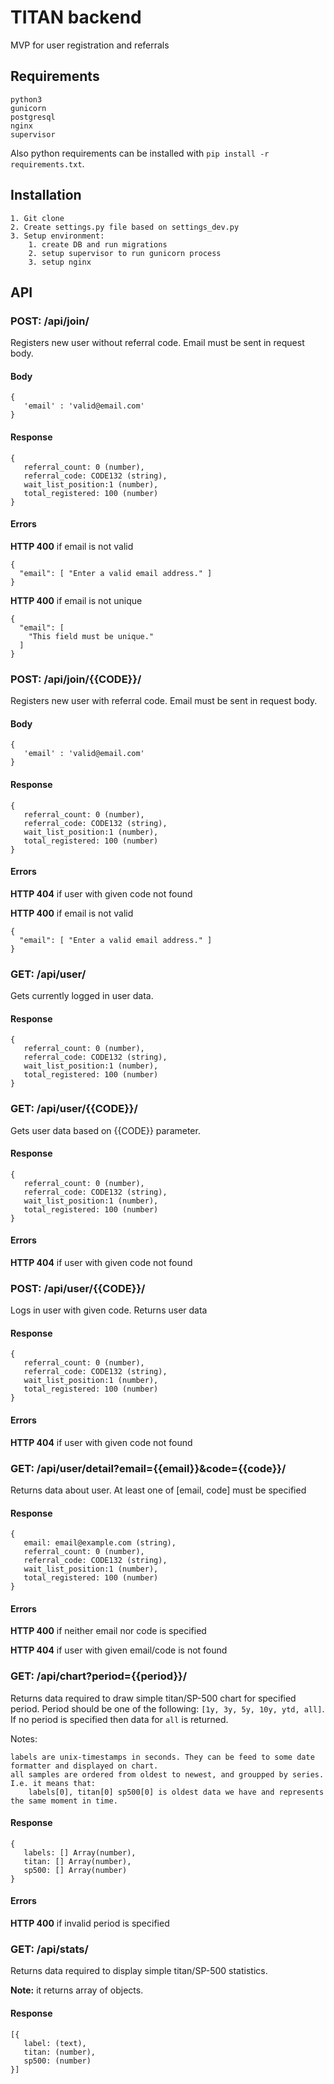 TITAN backend
=====

MVP for user registration and referrals

Requirements
---

```
python3
gunicorn
postgresql
nginx
supervisor
```
Also python requirements can be installed with `pip install -r requirements.txt`.

Installation
---

    1. Git clone
    2. Create settings.py file based on settings_dev.py
    3. Setup environment:
        1. create DB and run migrations
        2. setup supervisor to run gunicorn process
        3. setup nginx
   
API
---
### POST: /api/join/  

Registers new user without referral code. 
Email must be sent in request body.

#### Body
 ```
 { 
    'email' : 'valid@email.com' 
 }
 ```

#### Response
 ```
 {
    referral_count: 0 (number),
    referral_code: CODE132 (string),
    wait_list_position:1 (number),
    total_registered: 100 (number)
 } 
 ```

#### Errors


**HTTP 400** if email is not valid
```
{
  "email": [ "Enter a valid email address." ]
}
```

**HTTP 400** if email is not unique
```
{
  "email": [
    "This field must be unique."
  ]
}
```
  
### POST: /api/join/{{CODE}}/ 
Registers new user with referral code. 
Email must be sent in request body.

#### Body
 ```
 { 
    'email' : 'valid@email.com' 
 }
 ```
 
 
#### Response
 ```
 {
    referral_count: 0 (number),
    referral_code: CODE132 (string),
    wait_list_position:1 (number),
    total_registered: 100 (number)
 } 
 ```

#### Errors

**HTTP 404** if user with given code not found
    
**HTTP 400** if email is not valid
```
{
  "email": [ "Enter a valid email address." ]
}
```

### GET: /api/user/
Gets currently logged in user data.


#### Response
 ```
 {
    referral_count: 0 (number),
    referral_code: CODE132 (string),
    wait_list_position:1 (number),
    total_registered: 100 (number)
 } 
 ```

### GET: /api/user/{{CODE}}/ 
Gets user data based on {{CODE}} parameter.


#### Response
 ```
 {
    referral_count: 0 (number),
    referral_code: CODE132 (string),
    wait_list_position:1 (number),
    total_registered: 100 (number)
 } 
 ```

#### Errors

**HTTP 404** if user with given code not found
    
    

### POST: /api/user/{{CODE}}/ 
Logs in user with given code. Returns user data


#### Response
 ```
 {
    referral_count: 0 (number),
    referral_code: CODE132 (string),
    wait_list_position:1 (number),
    total_registered: 100 (number)
 } 
 ```

#### Errors    
    
**HTTP 404** if user with given code not found



### GET: /api/user/detail?email={{email}}&code={{code}}/
Returns data about user. At least one of [email, code] must be specified


#### Response
 ```
 {
    email: email@example.com (string),
    referral_count: 0 (number),
    referral_code: CODE132 (string),
    wait_list_position:1 (number),
    total_registered: 100 (number)
 } 
 ```
 
#### Errors    
    
**HTTP 400** if neither email nor code is specified

**HTTP 404** if user with given email/code is not found
 
### GET: /api/chart?period={{period}}/
Returns data required to draw simple titan/SP-500 chart for specified period. 
Period should be one of the following: `[1y, 3y, 5y, 10y, ytd, all]`. If no period is specified then data for `all` is returned.

Notes: 

    labels are unix-timestamps in seconds. They can be feed to some date formatter and displayed on chart.
    all samples are ordered from oldest to newest, and groupped by series.
    I.e. it means that:
        labels[0], titan[0] sp500[0] is oldest data we have and represents the same moment in time.
     
 
#### Response
 ```
 {
    labels: [] Array(number),
    titan: [] Array(number),
    sp500: [] Array(number) 
 } 
 ```

  
#### Errors    
    
**HTTP 400** if invalid period is specified


### GET: /api/stats/
Returns data required to display simple titan/SP-500 statistics.

**Note:** it returns array of objects.
#### Response
 ```
 [{
    label: (text),
    titan: (number),
    sp500: (number) 
 }] 
 ``` 

